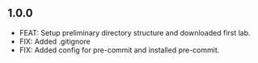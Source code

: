 ## 1.0.0
* FEAT: Setup preliminary directory structure and downloaded first lab.
* FIX: Added .gitignore
* FIX: Added config for pre-commit and installed pre-commit.
